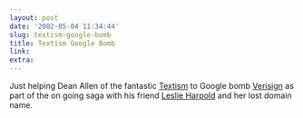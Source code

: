 ```yaml
---
layout: post
date: '2002-05-04 11:34:44'
slug: textism-google-bomb
title: Textism Google Bomb
link: 
extra: 
---
```


Just helping Dean Allen of the fantastic [Textism](http://www.textism.com) to Google bomb [Verisign](http://www.textism.com/article/494/) as part of the on going saga with his friend [Leslie Harpold](http://leslie.harpold.com/) and her lost domain name.